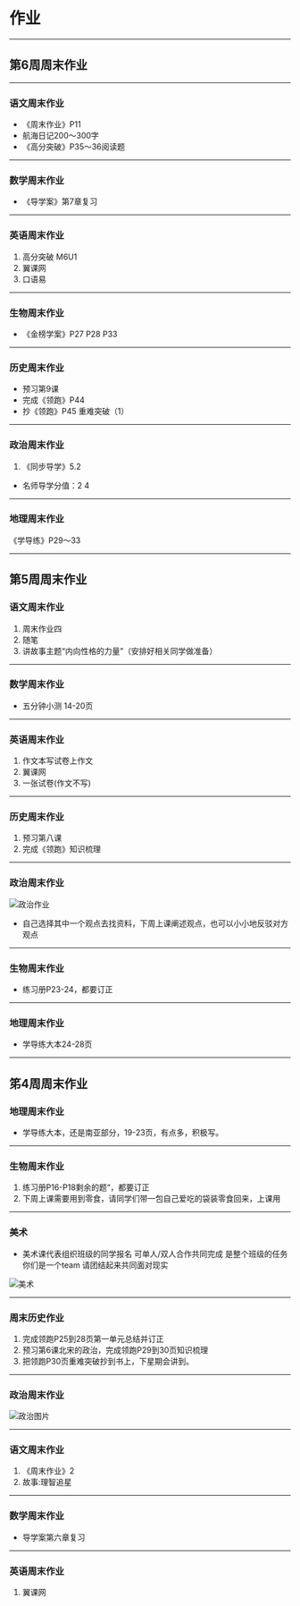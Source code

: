 <h1>作业</h1>

<hr>

## 第6周周末作业 ##

<hr>

### 语文周末作业 ###
* 《周末作业》P11  
* 航海日记200～300字  
* 《高分突破》P35～36阅读题  

<hr>

### 数学周末作业 ###
* 《导学案》第7章复习

<hr>

### 英语周末作业 ###
1. 高分突破 M6U1  
2. 翼课网  
3. 口语易

<hr>

### 生物周末作业 ###
* 《金榜学案》P27 P28 P33

<hr>

### 历史周末作业 ###
* 预习第9课  
* 完成《领跑》P44  
* 抄《领跑》P45 重难突破（1）

<hr>

### 政治周末作业 ###
1. 《同步导学》5.2  
* 名师导学分值：2 4

<hr>

### 地理周末作业 ###
《学导练》P29～33

<hr>

## 第5周周末作业 ##


### 语文周末作业 ###
1. 周末作业四  
2. 随笔  
3. 讲故事主题“内向性格的力量”（安排好相关同学做准备）

<hr>

### 数学周末作业 ###
* 五分钟小测 14-20页

<hr>

### 英语周末作业 ###
1. 作文本写试卷上作文  
2. 翼课网  
3. 一张试卷(作文不写)

<hr>

### 历史周末作业 ###
1. 预习第八课  
2. 完成《领跑》知识梳理

<hr>

### 政治周末作业 ###
![政治作业](_image/5p.jpg)  
* 自己选择其中一个观点去找资料，下周上课阐述观点，也可以小小地反驳对方观点

<hr>

### 生物周末作业 ###
* 练习册P23-24，都要订正

<hr>

### 地理周末作业 ###
* 学导练大本24-28页

<hr>

## 笫4周周末作业 ##


### 地理周末作业 ###

* 学导练大本，还是南亚部分，19-23页，有点多，积极写。 

<hr>

### 生物周末作业 ###

1. 练习册P16-P18剩余的题“，都要订正  
2. 下周上课需要用到零食，请同学们带一包自己爱吃的袋装零食回来，上课用

<hr>

### 美术 ###

* 美术课代表组织班级的同学报名 可单人/双人合作共同完成 是整个班级的任务 你们是一个team 请团结起来共同面对现实

![美术](_image/4a.jpg)

<hr>

### 周末历史作业 ###

1. 完成领跑P25到28页第一单元总结并订正  
2. 预习第6课北宋的政治，完成领跑P29到30页知识梳理  
3. 把领跑P30页重难突破抄到书上，下星期会讲到。

<hr>

### 政治周末作业 ###

![政治图片](_image/4p.jpg)

<hr>

### 语文周末作业 ###

1. 《周末作业》2  
2. 故事:理智追星

<hr>

### 数学周末作业 ###

* 导学案第六章复习

<hr>

### 英语周末作业 ###

1. 翼课网
